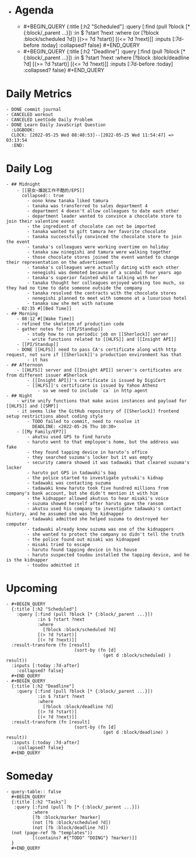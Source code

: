 - # Agenda
	- #+BEGIN_QUERY
	  {:title [:h2 "Scheduled"]
	    :query [:find (pull ?block [* {:block/_parent ...}])
	            :in $ ?start ?next
	            :where
	            (or
	              [?block :block/scheduled ?d])
	            [(>= ?d ?start)]
	            [(<= ?d ?next)]]
	  :inputs [:7d-before :today]
	    :collapsed? false}
	  #+END_QUERY
	- #+BEGIN_QUERY
	  {:title [:h2 "Deadline"]
	    :query [:find (pull ?block [* {:block/_parent ...}])
	            :in $ ?start ?next
	            :where
	              [?block :block/deadline ?d]
	            [(>= ?d ?start)]
	            [(<= ?d ?next)]]
	    :inputs [:7d-before :today]
	    :collapsed? false}
	  #+END_QUERY
# Daily Metrics
	- DONE commit journal
	- CANCELED workout
	- CANCELED LeetCode Daily Problem
	- DONE Learn Daily JavaScript Question
	  :LOGBOOK:
	  CLOCK: [2022-05-25 Wed 08:40:53]--[2022-05-25 Wed 11:54:47] =>  03:13:54
	  :END:
# Daily Log
	- ## Midnight
		- [[惡女~誰說工作不酷的/EP5]]
		  collapsed:: true
			- oono knew tanaka liked tamura
			- tanaka was transferred to sales department 4
			- department 4 doesn't allow colleagues to date each other
			- department leader wanted to convince a chocolate store to join their valentine event
			- the ingredient of chocolate can not be imported
			- tanaka wanted to gift tamura her favorite chocolate
			- tanaka successfully convinced the chocolate store to join the event
			- tanaka's colleagues were working overtime on holiday
			- tanaka saw ninegishi and tamura were walking together
			- those chocolate stores joined the event wanted to change their representation on the advertisement
			- tanaka's colleagues were actually dating with each other
			- nenegishi was demoted because of a scandal four years ago
			- tanaka's superior fainted while talking with her
			- tanaka thought her colleagues enjoyed working too much, so they had no time to date someone outside the company
			- tanaka resolved the contracts with the chocolate stores
			- nenegishi planned to meet with someone at a luxurious hotel
			- tanaka saw she met with natsume
		- 02:35 #[[Bed Time]]
	- ## Morning
		- 08:12 #[[Wake Time]]
		- refined the skeleton of production code
		- gather notes for [[PI/Standup]]
			- study how to run periodic job on [[Sherlock]] server
			- write functions related to [[HLFS]] and [[Insight API]]
		- [[PI/Standup]]
		- DONE [[HLFS]] need to pass CA's certificate along with http request, not sure if [[Sherlock]]'s production environment has that
			- it has
	- ## Afternoon
		- [[HLFS]] server and [[Insight API]] server's certificates are from different issuer #Sherlock
			- [[Insight API]]'s certificate is issued by DigiCert
			- [[HLFS]]'s certificate is issued by Yahoo Athenz
				- so we need to include `ca` in http agent
	- ## Night
		- write unify functions that make axios instances and payload for [[HLFS]] and [[SMP]]
		- it seems like the GitHub repository of [[Sherlock]] frontend setup restrictions about coding style
			- TODO failed to commit, need to resolve it
			  DEADLINE: <2022-05-26 Thu 10:30>
		- [[My Family/EP7]]
			- akutsu used GPS to find haruto
			- haruto went to that employee's home, but the address was fake
			- they found tapping device in haruto's office
			- they searched suzuma's locker but it was empty
			- security camera showed it was tadawaki that cleared suzuma's locker
			- haruto put GPS in tadawaki's bag
			- the police started to investigate yutsuki's kidnap
			- tadawaki was contacting suzuma
			- tadawaki knew haruto took five hundred millions from company's bank account, but she didn't mention it with him
			- the kidnapper allowed akutsus to hear misaki's voice
			- suzuma showed herself after haruto gave the ransom
			- akutsu used his company to investigate tadawaki's contact history, and he assumed she was the kidnapper
			- tadawaki admitted she helped suzuma to destroyed her computer
			- tadawaki already knew suzuma was one of the kidnappers
			- she wanted to protect the company so didn't tell the truth
			- the police found out misaki was kidnapped
			- misaki tried to escape
			- haruto found tapping device in his house
			- haruto suspected toudou installed the tapping device, and he is the kidnapper
			- toudou admitted it
# Upcoming
	- #+BEGIN_QUERY
	  {:title [:h2 "Scheduled"]
	    :query [:find (pull ?block [* {:block/_parent ...}])
	            :in $ ?start ?next
	            :where
	              [?block :block/scheduled ?d]
	            [(> ?d ?start)]
	            [(< ?d ?next)]]
	  :result-transform (fn [result]
	                          (sort-by (fn [d]
	                                     (get d :block/scheduled) ) result))    
	  :inputs [:today :7d-after]
	    :collapsed? false}
	  #+END_QUERY
	- #+BEGIN_QUERY
	  {:title [:h2 "Deadline"]
	    :query [:find (pull ?block [* {:block/_parent ...}])
	            :in $ ?start ?next
	            :where
	              [?block :block/deadline ?d]
	            [(> ?d ?start)]
	            [(< ?d ?next)]]
	  :result-transform (fn [result]
	                          (sort-by (fn [d]
	                                     (get d :block/deadline) ) result))    
	  :inputs [:today :7d-after]
	    :collapsed? false}
	  #+END_QUERY
# Someday
	- query-table:: false
	  #+BEGIN_QUERY
	  {:title [:h2 "Tasks"]
	   :query [:find (pull ?b [* {:block/_parent ...}])
	          :where
	          [?b :block/marker ?marker]
	          (not [?b :block/scheduled ?d])
	          (not [?b :block/deadline ?d])
	  (not (page-ref ?b "templates"))
	          [(contains? #{"TODO" "DOING"} ?marker)]]
	  }
	  #+END_QUERY